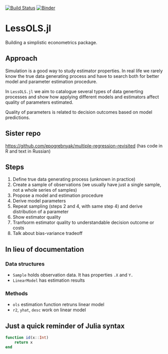 [![Build Status](https://travis-ci.org/epogrebnyak/LessOLS.jl.svg?branch=master)](https://travis-ci.org/epogrebnyak/LessOLS.jl)
[![Binder](https://mybinder.org/badge_logo.svg)](https://mybinder.org/v2/gh/epogrebnyak/LessOLS.jl/master)


# LessOLS.jl

Building a simplistic econometrics package.


## Approach

Simulation is a good way to study estimator properties. In real life 
we rarely know the true data generating process and have to search both for 
better model and parameter estimation procedure. 

In `LessOLS.jl` we aim to catalogue several types of data generting processes and show how applying different models and estimators affect quality of parameters estimated. 

Quality of parameters is related to decision outcomes based on model predictions.

## Sister repo

<https://github.com/epogrebnyak/multiple-regression-revisited> (has code in R and text in Russian)

<!-- 

![](assets/beyond_point_estimate.png)

-->

## Steps

1. Define true data generating process (unknown in practice)
2. Create a sample of observations (we usually have just a single sample, not a whole series of samples) 
3. Propose a model and estimation procedure
4. Derive model parameters
5. Repeat sampling (steps 2 and 4, with same step 4) and derive distribution of a parameter
6. Show estimator quality 
7. Tranfsorm estimator quality to understandable decision outcome or costs
8. Talk about bias-variance tradeoff


## In lieu of documentation

### Data structures

- `Sample` holds observation data. It has properties `.X` and `Y.` 
- `LinearModel` has estimation results 

### Methods
- `ols` estimation function retruns linear model 
- `r2`, `yhat`, `desc` work on linear model

## Just a quick reminder of Julia syntax

```julia
function id(x::Int)
    return x
end 
```
